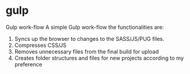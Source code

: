 # gulp
Gulp work-flow
A simple Gulp work-flow the functionalities are:
1. Syncs up the browser to changes to the SASS/JS/PUG files.
2. Compresses CSS/JS
3. Removes unnecessary files from the final build for upload
4. Creates folder structures and files for new projects according to my preference
